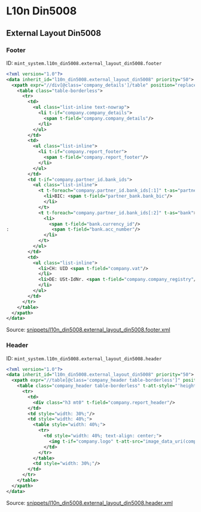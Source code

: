 # L10n Din5008
## External Layout Din5008  
### Footer  
ID: `mint_system.l10n_din5008.external_layout_din5008.footer`  
```xml
<?xml version="1.0"?>
<data inherit_id="l10n_din5008.external_layout_din5008" priority="50">
  <xpath expr="//div[@class='company_details']/table" position="replace">
    <table class="table-borderless">
      <tr>
        <td>
          <ul class="list-inline text-nowrap">
            <li t-if="company.company_details">
              <span t-field="company.company_details"/>
            </li>
          </ul>
        </td>
        <td>
          <ul class="list-inline">
            <li t-if="company.report_footer">
              <span t-field="company.report_footer"/>
            </li>
          </ul>
        </td>
        <td t-if="company.partner_id.bank_ids">
          <ul class="list-inline">
            <t t-foreach="company.partner_id.bank_ids[:1]" t-as="partner_bank">
              <li>BIC: <span t-field="partner_bank.bank_bic"/>
              </li>
            </t>
            <t t-foreach="company.partner_id.bank_ids[:2]" t-as="bank">
              <li>
                <span t-field="bank.currency_id"/>
:                <span t-field="bank.acc_number"/>
              </li>
            </t>
          </ul>
        </td>
        <td>
          <ul class="list-inline">
            <li>CH: UID <span t-field="company.vat"/>
            </li>
            <li>DE: USt-IdNr. <span t-field="company.company_registry"/>
            </li>
          </ul>
        </td>
      </tr>
    </table>
  </xpath>
</data>
```
Source: [snippets/l10n_din5008.external_layout_din5008.footer.xml](https://github.com/Mint-System/Odoo-Build/tree/16.0/snippets/l10n_din5008.external_layout_din5008.footer.xml)

### Header  
ID: `mint_system.l10n_din5008.external_layout_din5008.header`  
```xml
<?xml version="1.0"?>
<data inherit_id="l10n_din5008.external_layout_din5008" priority="50">
  <xpath expr="//table[@class='company_header table-borderless']" position="replace">
    <table class="company_header table-borderless" t-att-style="'height: %dmm;' % (din_header_spacing or 27)">
      <tr>
        <td>
          <div class="h3 mt0" t-field="company.report_header"/>
        </td>
        <td style="width: 30%;"/>
        <td style="width: 40%;">
          <table style="width: 40%;">
            <tr>
              <td style="width: 40%; text-align: center;">
                <img t-if="company.logo" t-att-src="image_data_uri(company.logo)" t-att-style="'max-height: 40mm;' 'display: inline-block;'"/>
              </td>
            </tr>
          </table>
          <td style="width: 30%;"/>
        </td>
      </tr>
    </table>
  </xpath>
</data>
```
Source: [snippets/l10n_din5008.external_layout_din5008.header.xml](https://github.com/Mint-System/Odoo-Build/tree/16.0/snippets/l10n_din5008.external_layout_din5008.header.xml)

